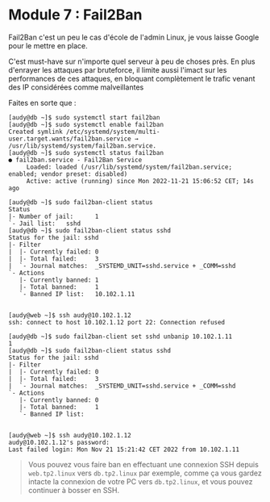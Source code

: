 # Module 7 : Fail2Ban

Fail2Ban c'est un peu le cas d'école de l'admin Linux, je vous laisse Google pour le mettre en place.

C'est must-have sur n'importe quel serveur à peu de choses près. En plus d'enrayer les attaques par bruteforce, il limite aussi l'imact sur les performances de ces attaques, en bloquant complètement le trafic venant des IP considérées comme malveillantes

Faites en sorte que :

```
[audy@db ~]$ sudo systemctl start fail2ban
[audy@db ~]$ sudo systemctl enable fail2ban
Created symlink /etc/systemd/system/multi-user.target.wants/fail2ban.service → /usr/lib/systemd/system/fail2ban.service.
[audy@db ~]$ sudo systemctl status fail2ban
● fail2ban.service - Fail2Ban Service
     Loaded: loaded (/usr/lib/systemd/system/fail2ban.service; enabled; vendor preset: disabled)
     Active: active (running) since Mon 2022-11-21 15:06:52 CET; 14s ago
```

```
[audy@db ~]$ sudo fail2ban-client status
Status
|- Number of jail:      1
`- Jail list:   sshd
[audy@db ~]$ sudo fail2ban-client status sshd
Status for the jail: sshd
|- Filter
|  |- Currently failed: 0
|  |- Total failed:     3
|  `- Journal matches:  _SYSTEMD_UNIT=sshd.service + _COMM=sshd
`- Actions
   |- Currently banned: 1
   |- Total banned:     1
   `- Banned IP list:   10.102.1.11


[audy@web ~]$ ssh audy@10.102.1.12
ssh: connect to host 10.102.1.12 port 22: Connection refused
```

```
[audy@db ~]$ sudo fail2ban-client set sshd unbanip 10.102.1.11
1
[audy@db ~]$ sudo fail2ban-client status sshd
Status for the jail: sshd
|- Filter
|  |- Currently failed: 0
|  |- Total failed:     3
|  `- Journal matches:  _SYSTEMD_UNIT=sshd.service + _COMM=sshd
`- Actions
   |- Currently banned: 0
   |- Total banned:     1
   `- Banned IP list:


[audy@web ~]$ ssh audy@10.102.1.12
audy@10.102.1.12's password:
Last failed login: Mon Nov 21 15:21:42 CET 2022 from 10.102.1.11
```

> Vous pouvez vous faire ban en effectuant une connexion SSH depuis `web.tp2.linux` vers `db.tp2.linux` par exemple, comme ça vous gardez intacte la connexion de votre PC vers `db.tp2.linux`, et vous pouvez continuer à bosser en SSH.
